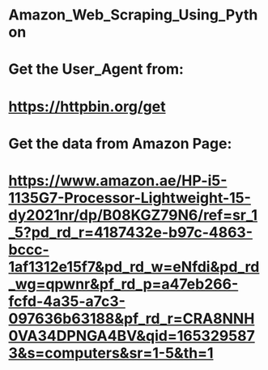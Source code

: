 # Amazon_Web_Scraping_Using_Python
# Get the User_Agent from:
# https://httpbin.org/get
# Get the data from Amazon Page:
# https://www.amazon.ae/HP-i5-1135G7-Processor-Lightweight-15-dy2021nr/dp/B08KGZ79N6/ref=sr_1_5?pd_rd_r=4187432e-b97c-4863-bccc-1af1312e15f7&pd_rd_w=eNfdi&pd_rd_wg=qpwnr&pf_rd_p=a47eb266-fcfd-4a35-a7c3-097636b63188&pf_rd_r=CRA8NNH0VA34DPNGA4BV&qid=1653295873&s=computers&sr=1-5&th=1
